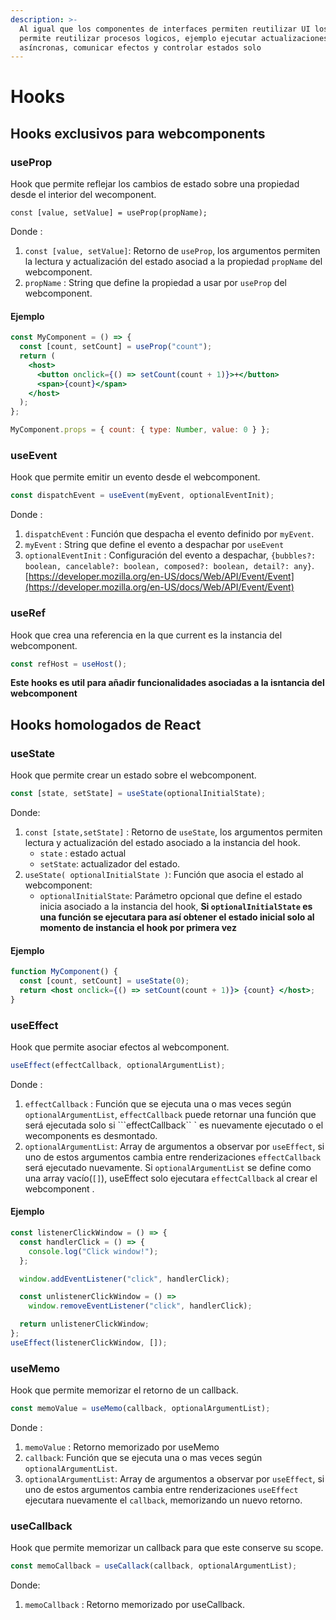 ```yaml
---
description: >-
  Al igual que los componentes de interfaces permiten reutilizar UI los hooks
  permite reutilizar procesos logicos, ejemplo ejecutar actualizaciones
  asíncronas, comunicar efectos y controlar estados solo
---
```


# Hooks

## Hooks exclusivos para webcomponents

### useProp

Hook que permite reflejar los cambios de estado sobre una propiedad desde el interior del wecomponent.

```text
const [value, setValue] = useProp(propName);
```

Donde :

1. `const [value, setValue]`: Retorno de `useProp`, los argumentos permiten la lectura y actualización del estado asociad a la propiedad `propName` del webcomponent.
2. `propName` :  String que define la propiedad a usar por `useProp` del  webcomponent.

#### Ejemplo

```jsx
const MyComponent = () => {
  const [count, setCount] = useProp("count");
  return (
    <host>
      <button onclick={() => setCount(count + 1)}>+</button>
      <span>{count}</span>
    </host>
  );
};

MyComponent.props = { count: { type: Number, value: 0 } };
```

### useEvent

Hook que permite emitir un evento desde el webcomponent.

```javascript
const dispatchEvent = useEvent(myEvent, optionalEventInit);
```

Donde :

1. `dispatchEvent` : Función que despacha el evento definido por `myEvent`.
2. `myEvent` : String que define el evento a despachar por `useEvent`
3. `optionalEventInit` : Configuración del  evento a despachar, `{bubbles?: boolean, cancelable?: boolean, composed?: boolean, detail?: any}`. [https://developer.mozilla.org/en-US/docs/Web/API/Event/Event](https://developer.mozilla.org/en-US/docs/Web/API/Event/Event)

### useRef

Hook que crea una referencia en la que current es la instancia del webcomponent.

```javascript
const refHost = useHost();
```

 **Este hooks es util para añadir funcionalidades asociadas a la isntancia del webcomponent**

## Hooks homologados de React

### useState

Hook que permite crear un estado sobre el webcomponent.

```javascript
const [state, setState] = useState(optionalInitialState);
```

Donde:

1. `const [state,setState]` : Retorno de `useState`, los argumentos permiten lectura y actualización del estado asociado a la instancia del hook.
   * `state` :  estado actual
   * `setState`: actualizador del estado.
2. `useState( optionalInitialState )`: Función que asocia el estado al webcomponent:
   * `optionalInitialState`: Parámetro opcional que define el estado inicia asociado a la instancia del hook, **Si `optionalInitialState` es una función se ejecutara para así obtener el estado inicial solo al momento de instancia el hook por primera vez**

#### Ejemplo

```jsx
function MyComponent() {
  const [count, setCount] = useState(0);
  return <host onclick={() => setCount(count + 1)}> {count} </host>;
}
```

### useEffect

Hook que permite asociar efectos al webcomponent.

```javascript
useEffect(effectCallback, optionalArgumentList);
```

Donde :

1. `effectCallback` : Función que se ejecuta una o mas veces según `optionalArgumentList`, `effectCallback`  puede retornar una función que será ejecutada solo si ```effectCallback`` \` es nuevamente ejecutado o el wecomponents es desmontado.
2. `optionalArgumentList`: Array de argumentos a observar por `useEffect`, si uno de estos argumentos cambia entre renderizaciones `effectCallback` será ejecutado nuevamente. Si `optionalArgumentList` se define como una array vacío\(`[]`\),  useEffect solo ejecutara `effectCallback`  al crear el webcomponent .

#### Ejemplo

```javascript
const listenerClickWindow = () => {
  const handlerClick = () => {
    console.log("Click window!");
  };

  window.addEventListener("click", handlerClick);

  const unlistenerClickWindow = () =>
    window.removeEventListener("click", handlerClick);

  return unlistenerClickWindow;
};
useEffect(listenerClickWindow, []);
```

### useMemo

Hook que permite memorizar el retorno de un callback.

```javascript
const memoValue = useMemo(callback, optionalArgumentList);
```

Donde :

1. `memoValue` : Retorno memorizado por useMemo 
2. `callback`:  Función que se ejecuta una o mas veces según `optionalArgumentList`.
3. `optionalArgumentList`: Array de argumentos a observar por `useEffect`, si uno de estos argumentos cambia entre renderizaciones `useEffect` ejecutara nuevamente el `callback`, memorizando un nuevo retorno.

### useCallback

Hook que permite memorizar un callback para que este conserve su scope.

```javascript
const memoCallback = useCallack(callback, optionalArgumentList);
```

Donde:

1. `memoCallback` : Retorno memorizado por useCallback.

